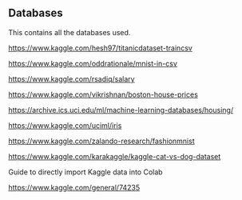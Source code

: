 ## Databases

This contains all the databases used.

https://www.kaggle.com/hesh97/titanicdataset-traincsv

https://www.kaggle.com/oddrationale/mnist-in-csv

https://www.kaggle.com/rsadiq/salary


https://www.kaggle.com/vikrishnan/boston-house-prices 

https://archive.ics.uci.edu/ml/machine-learning-databases/housing/

https://www.kaggle.com/uciml/iris

https://www.kaggle.com/zalando-research/fashionmnist

https://www.kaggle.com/karakaggle/kaggle-cat-vs-dog-dataset


Guide to directly import Kaggle data into Colab

https://www.kaggle.com/general/74235
